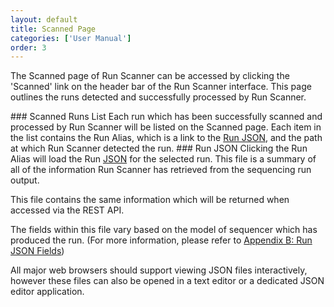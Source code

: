 ```yaml
---
layout: default
title: Scanned Page
categories: ['User Manual']
order: 3
---
```

<!-- TODO: image -->
The Scanned page of Run Scanner can be accessed by clicking the 'Scanned' link on the header bar of the Run Scanner interface. This page outlines the runs detected and successfully processed by Run Scanner.

<a id="scanned-list" />
### Scanned Runs List
Each run which has been successfully scanned and processed by Run Scanner will be listed on the Scanned page. Each item in the list contains the Run Alias, which is a link to the <a href="#json">Run JSON</a>, and the path at which Run Scanner detected the run. 

<a id="json" />
### Run JSON
Clicking the Run Alias will load the Run <a href="https://en.wikipedia.org/wiki/JSON">JSON</a> for the selected run. This file is a summary of all of the information Run Scanner has retrieved from the sequencing run output. 

This file contains the same information which will be returned when accessed via the REST API.
<!-- right? --> <!-- For more information, please refer to <a href="api.html">API Docs</a>. -->

The fields within this file vary based on the model of sequencer which has produced the run. (For more information, please refer to <a href="appendices.html#B">Appendix B: Run JSON Fields</a>)

All major web browsers should support viewing JSON files interactively, <!-- right? --> however these files can also be opened in a text editor or a dedicated JSON editor application.

